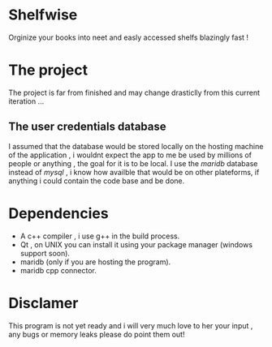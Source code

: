 # Shelfwise
Orginize your books into neet and easly accessed shelfs blazingly fast !

# The project 
The project is far from finished and may change drasticlly from this current iteration ...
## The user credentials database
I assumed that the database would be stored locally on the hosting machine of the application , i wouldnt expect the app to me be used by millions of people or anything , the goal for it is to be local. 
I use the $maridb$ database instead of $mysql$ , i know how availble that would be on other plateforms, if anything i could contain the code base and be done.


# Dependencies 
* A c++ compiler , i use g++ in the build process.
* Qt , on UNIX you can install it using your package manager (windows support soon).
* maridb (only if you are hosting the program).
* maridb cpp connector.

# Disclamer 
This program is not yet ready and i will very much love to her your input , any bugs or memory leaks please do point them out!
